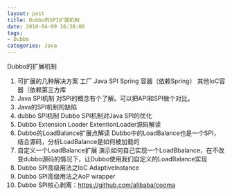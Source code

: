 ```yaml
---
layout: post
title: Dubbo的SPI扩展机制
date: 2018-04-09 16:30:00
tags:
- Dubbo
categories: Java
---
```



Dubbo的扩展机制




1. 可扩展的几种解决方案
    工厂
    Java SPI
    Spring 容器（依赖Spring）
    其他IoC容器（依赖第三方库
2. Java SPI机制
    对SPI的概念有个了解。可以把API和SPI做个对比。
3. Java的SPI机制的缺陷
4. dubbo SPI机制 
    Dubbo SPI机制对Java SPI的优化
5. Dubbo Extension Loader
    ExtentionLoader源码解读
6. Dubbo的LoadBalance扩展点解读
    Dubbo中的LoadBalance也是一个SPI，结合源码，分析LoadBalance是如何被加载的
7. 自定义一个LoadBalance扩展
    演示如何自己实现一个LoadBbalance，在不改变dubbo源码的情况下，让Dubbo使用我们自定义的LoadBalance实现
8. Dubbo SPI高级用法之IoC
   AdaptiveInstance
9. Dubbo SPI高级用法之AoP
   wrapper
10. Dubbo SPI核心剥离：https://github.com/alibaba/cooma

